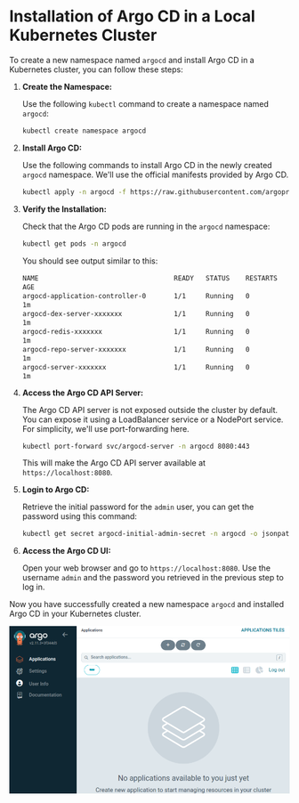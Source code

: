# Installation of Argo CD in a Local Kubernetes Cluster

To create a new namespace named `argocd` and install Argo CD in a Kubernetes cluster, you can follow these steps:

1. **Create the Namespace:**

   Use the following `kubectl` command to create a namespace named `argocd`:

   ```sh
   kubectl create namespace argocd
   ```

2. **Install Argo CD:**

   Use the following commands to install Argo CD in the newly created `argocd` namespace. We'll use the official manifests provided by Argo CD.

   ```sh
   kubectl apply -n argocd -f https://raw.githubusercontent.com/argoproj/argo-cd/stable/manifests/install.yaml
   ```

3. **Verify the Installation:**

   Check that the Argo CD pods are running in the `argocd` namespace:

   ```sh
   kubectl get pods -n argocd
   ```

   You should see output similar to this:

   ```
   NAME                                  READY   STATUS    RESTARTS   AGE
   argocd-application-controller-0       1/1     Running   0          1m
   argocd-dex-server-xxxxxxx             1/1     Running   0          1m
   argocd-redis-xxxxxxx                  1/1     Running   0          1m
   argocd-repo-server-xxxxxxx            1/1     Running   0          1m
   argocd-server-xxxxxxx                 1/1     Running   0          1m
   ```

4. **Access the Argo CD API Server:**

   The Argo CD API server is not exposed outside the cluster by default. You can expose it using a LoadBalancer service or a NodePort service. For simplicity, we'll use port-forwarding here.

   ```sh
   kubectl port-forward svc/argocd-server -n argocd 8080:443
   ```

   This will make the Argo CD API server available at `https://localhost:8080`.

5. **Login to Argo CD:**

   Retrieve the initial password for the `admin` user, you can get the password using this command:

   ```sh
   kubectl get secret argocd-initial-admin-secret -n argocd -o jsonpath="{.data.password}" | base64 -d
   ```

6. **Access the Argo CD UI:**

   Open your web browser and go to `https://localhost:8080`. Use the username `admin` and the password you retrieved in the previous step to log in.

Now you have successfully created a new namespace `argocd` and installed Argo CD in your Kubernetes cluster.

![Argo CD interface](./img/image.png)
